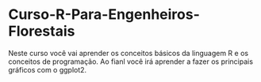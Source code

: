 # Curso-R-Para-Engenheiros-Florestais
Neste curso você vai aprender os conceitos básicos da linguagem R e  os conceitos de programação. Ao fianl você irá aprender a fazer os principais gráficos com o ggplot2.
